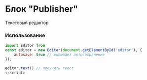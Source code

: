 # Блок "Publisher"

Текстовый редактор

### Использование

```javascript
import Editor from 
const editor = new Editor(document.getElementById('editor'), {
    autosave: true // включает автосохранение
});

editor.text() // получить текст
</script>
```
